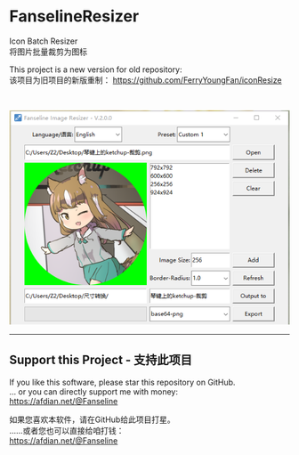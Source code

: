 # FanselineResizer
 Icon Batch Resizer  
 将图片批量裁剪为图标  
 
 This project is a new version for old repository:  
 该项目为旧项目的新版重制：
 https://github.com/FerryYoungFan/iconResize  
 
 <br/>  
 
 ![Image](https://github.com/FerryYoungFan/FanselineResizer/blob/master/Images/Preview.png)  
 
---
## Support this Project - 支持此项目

If you like this software, please star this repository on GitHub.  
... or you can directly support me with money:  
<a href="https://afdian.net/@Fanseline"><font color=#437BB5><u>https://afdian.net/@Fanseline</u></font></a>

如果您喜欢本软件，请在GitHub给此项目打星。  
……或者您也可以直接给咱打钱：  
<a href="https://afdian.net/@Fanseline"><font color=#437BB5><u>https://afdian.net/@Fanseline</u></font></a>
